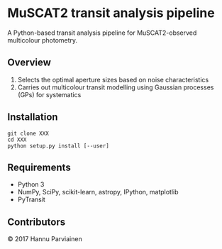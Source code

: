 # MuSCAT2 transit analysis pipeline

A Python-based transit analysis pipeline for MuSCAT2-observed multicolour photometry.

## Overview

1. Selects the optimal aperture sizes based on noise characteristics
2. Carries out multicolour transit modelling using Gaussian processes (GPs) for systematics

## Installation

    git clone XXX
    cd XXX
    python setup.py install [--user]

## Requirements

 - Python 3
 - NumPy, SciPy, scikit-learn, astropy, IPython, matplotlib
 - PyTransit

## Contributors

&copy; 2017 Hannu Parviainen
